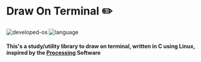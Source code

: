 # Draw On Terminal ✏️

![developed-os](https://img.shields.io/badge/Arch_Linux-1793D1?style=for-the-badge&logo=arch-linux&logoColor=white)
![language](https://img.shields.io/badge/C-00599C?style=for-the-badge&logo=c&logoColor=white)

#### This's a study/utility library to draw on terminal, written in **C** using **Linux**, inspired by the [Processing](https://processing.org/) Software
